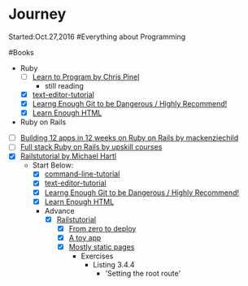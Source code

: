 # Journey
Started:Oct.27,2016
#Everything about Programming

#Books
- Ruby
  - [ ] [Learn to Program by Chris Pinel](https://pine.fm/LearnToProgram/chap_00.html)
    - still reading
  - [x] [text-editor-tutorial](https://www.learnenough.com/text-editor-tutorial)
  - [x] [Learng Enough Git to be Dangerous / Highly Recommend!](https://www.learnenough.com/git-tutorial)
  - [x] [Learn Enough HTML](https://www.learnenough.com/html-tutorial)

- Ruby on Rails
- [ ] [Building 12 apps in 12 weeks on Ruby on Rails by mackenziechild](https://mackenziechild.me/rails-courses/)
- [ ] [Full stack Ruby on Rails by upskill courses](http://upskillcourses.com/p/essential-web-developer-course)
- [x] [Railstutorial by Michael Hartl](https://www.railstutorial.org/book)
  - Start Below:
    - [x] [command-line-tutorial](https://www.learnenough.com/command-line-tutorial)
    - [x] [text-editor-tutorial](https://www.learnenough.com/text-editor-tutorial)
    - [x] [Learng Enough Git to be Dangerous / Highly Recommend!](https://www.learnenough.com/git-tutorial)
    - [x] [Learn Enough HTML](https://www.learnenough.com/html-tutorial)

    + Advance
      - [x] [Railstutorial](https://www.railstutorial.org/book)
        - [x] [From zero to deploy](https://www.learnenough.com/text-editor-tutorial)
        - [x] [A toy app](https://www.learnenough.com/text-editor-tutorial)
        - [x] [Mostly static pages](https://www.learnenough.com/text-editor-tutorial)
          - Exercises
            - Listing 3.4.4
              - 'Setting the root route'
